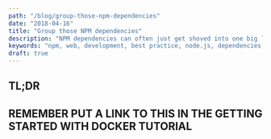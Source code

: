 ```yaml
---
path: "/blog/group-those-npm-dependencies"
date: "2018-04-16"
title: "Group those NPM dependencies"
description: "NPM dependencies can often just get shoved into one big lump in the package.json or at best split into dev as well but there's more than that and why even do it. All will be revealed!"
keywords: "npm, web, development, best practice, node.js, dependencies, clean"
draft: true
---
```


## TL;DR

## REMEMBER PUT A LINK TO THIS IN THE GETTING STARTED WITH DOCKER TUTORIAL 